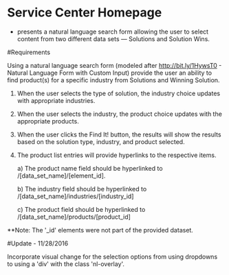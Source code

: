 # Service Center Homepage
 - presents a natural language search form allowing the user to select content from two different data sets — Solutions and Solution Wins.
 
#Requirements
 
Using a natural language search form (modeled after http://bit.ly/1HywsT0 - Natural Language Form with Custom Input) provide the user an ability to find product(s) for a specific industry from Solutions and Winning Solution.

1) When the user selects the type of solution, the industry choice updates with appropriate industries.

2) When the user selects the industry, the product choice updates with the appropriate products.

3) When the user clicks the Find It! button, the results will show the results based on the solution type, industry, and product selected.

4) The product list entries will provide hyperlinks to the respective items.

   a) The product name field should be hyperlinked to /[data_set_name]/[element_id]. 
   
   b) The industry field should be hyperlinked to /[data_set_name]/industries/[industry_id] 
   
   c) The product field should be hyperlinked to /[data_set_name]/products/[product_id] 
 
 **Note: The '_id' elements were not part of the provided dataset.

#Update - 11/28/2016

Incorporate visual change for the selection options from using dropdowns to using a 'div' with the class 'nl-overlay'.

